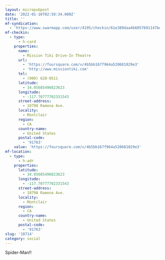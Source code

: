 ```yaml
---
layout: micropubpost
date: '2022-01-16T02:58:34.000Z'
title: ''
mf-syndication:
  - 'https://www.swarmapp.com/user/4195/checkin/61e389daa4b6057691147be0'
mf-checkin:
  - type:
      - h-card
    properties:
      name:
        - Mission Tiki Drive-In Theatre
      url:
        - 'https://foursquare.com/v/4b5bb167f964a520681029e3'
        - 'http://www.missiontiki.com'
      tel:
        - (909) 628-0511
      latitude:
        - 34.05685496823623
      longitude:
        - -117.70777702331543
      street-address:
        - 10798 Ramona Ave.
      locality:
        - Montclair
      region:
        - CA
      country-name:
        - United States
      postal-code:
        - '91763'
    value: 'https://foursquare.com/v/4b5bb167f964a520681029e3'
mf-location:
  - type:
      - h-adr
    properties:
      latitude:
        - 34.05685496823623
      longitude:
        - -117.70777702331543
      street-address:
        - 10798 Ramona Ave.
      locality:
        - Montclair
      region:
        - CA
      country-name:
        - United States
      postal-code:
        - '91763'
slug: '10714'
category: social
---
```

Spider-Man!!
